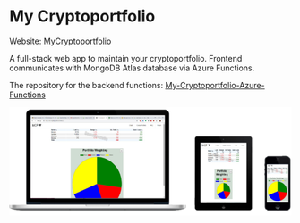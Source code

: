 # My Cryptoportfolio
Website: [MyCryptoportfolio](https://my-cryptoportfolio.renek.cc/)

A full-stack web app to maintain your cryptoportfolio. Frontend communicates with MongoDB Atlas database via Azure Functions.

The repository for the backend functions: [My-Cryptoportfolio-Azure-Functions](https://github.com/rene78/My-Cryptoportfolio-Azure-Functions)

![Picture of App][screenshot]

[screenshot]: img/multi-devices.png "Picture of the App"
